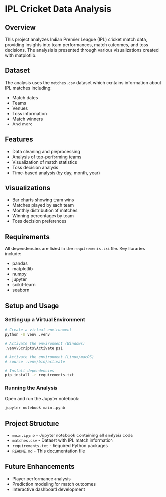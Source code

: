 # IPL Cricket Data Analysis

## Overview

This project analyzes Indian Premier League (IPL) cricket match data, providing insights into team performances, match outcomes, and toss decisions. The analysis is presented through various visualizations created with matplotlib.

## Dataset

The analysis uses the `matches.csv` dataset which contains information about IPL matches including:

- Match dates
- Teams
- Venues
- Toss information
- Match winners
- And more

## Features

- Data cleaning and preprocessing
- Analysis of top-performing teams
- Visualization of match statistics
- Toss decision analysis
- Time-based analysis (by day, month, year)

## Visualizations

- Bar charts showing team wins
- Matches played by each team
- Monthly distribution of matches
- Winning percentages by team
- Toss decision preferences

## Requirements

All dependencies are listed in the `requirements.txt` file. Key libraries include:

- pandas
- matplotlib
- numpy
- jupyter
- scikit-learn
- seaborn

## Setup and Usage

### Setting up a Virtual Environment

```bash
# Create a virtual environment
python -m venv .venv

# Activate the environment (Windows)
.venv\Scripts\Activate.ps1

# Activate the environment (Linux/macOS)
# source .venv/bin/activate

# Install dependencies
pip install -r requirements.txt
```

### Running the Analysis

Open and run the Jupyter notebook:

```bash
jupyter notebook main.ipynb
```

## Project Structure

- `main.ipynb` - Jupyter notebook containing all analysis code
- `matches.csv` - Dataset with IPL match information
- `requirements.txt` - Required Python packages
- `README.md` - This documentation file

## Future Enhancements

- Player performance analysis
- Prediction modeling for match outcomes
- Interactive dashboard development
